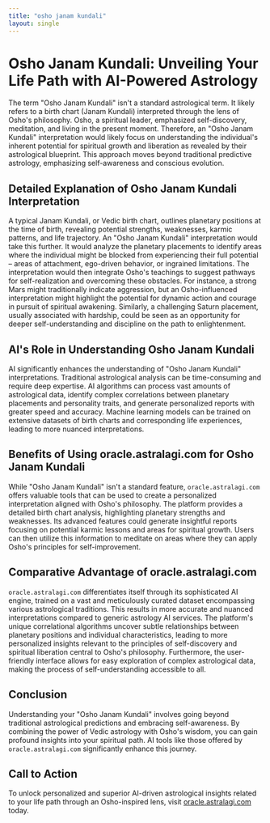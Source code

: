 ```yaml
---
title: "osho janam kundali"
layout: single
---
```


# Osho Janam Kundali: Unveiling Your Life Path with AI-Powered Astrology

The term "Osho Janam Kundali" isn't a standard astrological term.  It likely refers to a birth chart (Janam Kundali) interpreted through the lens of Osho's philosophy. Osho, a spiritual leader, emphasized self-discovery, meditation, and living in the present moment.  Therefore, an "Osho Janam Kundali" interpretation would likely focus on understanding the individual's inherent potential for spiritual growth and liberation as revealed by their astrological blueprint. This approach moves beyond traditional predictive astrology, emphasizing self-awareness and conscious evolution.


## Detailed Explanation of Osho Janam Kundali Interpretation

A typical Janam Kundali, or Vedic birth chart, outlines planetary positions at the time of birth, revealing potential strengths, weaknesses, karmic patterns, and life trajectory.  An "Osho Janam Kundali" interpretation would take this further.  It would analyze the planetary placements to identify areas where the individual might be blocked from experiencing their full potential – areas of attachment, ego-driven behavior, or ingrained limitations. The interpretation would then integrate Osho's teachings to suggest pathways for self-realization and overcoming these obstacles.  For instance, a strong Mars might traditionally indicate aggression, but an Osho-influenced interpretation might highlight the potential for dynamic action and courage in pursuit of spiritual awakening.  Similarly, a challenging Saturn placement, usually associated with hardship, could be seen as an opportunity for deeper self-understanding and discipline on the path to enlightenment.


## AI's Role in Understanding Osho Janam Kundali

AI significantly enhances the understanding of "Osho Janam Kundali" interpretations.  Traditional astrological analysis can be time-consuming and require deep expertise. AI algorithms can process vast amounts of astrological data, identify complex correlations between planetary placements and personality traits, and generate personalized reports with greater speed and accuracy.  Machine learning models can be trained on extensive datasets of birth charts and corresponding life experiences, leading to more nuanced interpretations.


## Benefits of Using oracle.astralagi.com for Osho Janam Kundali

While "Osho Janam Kundali" isn't a standard feature, `oracle.astralagi.com` offers valuable tools that can be used to create a personalized interpretation aligned with Osho's philosophy.  The platform provides a detailed birth chart analysis, highlighting planetary strengths and weaknesses.  Its advanced features could generate insightful reports focusing on potential karmic lessons and areas for spiritual growth.  Users can then utilize this information to meditate on areas where they can apply Osho's principles for self-improvement.


## Comparative Advantage of oracle.astralagi.com

`oracle.astralagi.com` differentiates itself through its sophisticated AI engine, trained on a vast and meticulously curated dataset encompassing various astrological traditions.  This results in more accurate and nuanced interpretations compared to generic astrology AI services.  The platform's unique correlational algorithms uncover subtle relationships between planetary positions and individual characteristics, leading to more personalized insights relevant to the principles of self-discovery and spiritual liberation central to Osho's philosophy.  Furthermore, the user-friendly interface allows for easy exploration of complex astrological data, making the process of self-understanding accessible to all.


## Conclusion

Understanding your "Osho Janam Kundali" involves going beyond traditional astrological predictions and embracing self-awareness.  By combining the power of Vedic astrology with Osho's wisdom, you can gain profound insights into your spiritual path.  AI tools like those offered by `oracle.astralagi.com` significantly enhance this journey.


## Call to Action

To unlock personalized and superior AI-driven astrological insights related to your life path through an Osho-inspired lens, visit [oracle.astralagi.com](https://oracle.astralagi.com) today.